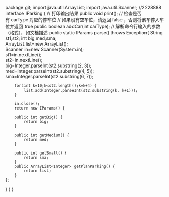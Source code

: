 package git;
import java.util.ArrayList;
import java.util.Scanner;
//2228888
interface IParking {
	// 打印输出结果
	public void print();
	// 检查是否有 carType 对应的停车位
	// 如果没有空车位，请返回 false ，否则将该车停入车位并返回 true
	public boolean addCar(int carType);
	// 解析命令行输入的参数（格式），如文档描述
	public static IParams parse() throws Exception{
		String st1,st2;
		int big,med,sma;		
		ArrayList<Integer> list=new ArrayList<Integer>();		
		Scanner in=new Scanner(System.in);		
		st1=in.nextLine();		
		st2=in.nextLine();		
		big=Integer.parseInt(st2.substring(2, 3));		
		med=Integer.parseInt(st2.substring(4, 5));		
		sma=Integer.parseInt(st2.substring(6, 7));		

		for(int k=10;k<st2.length();k=k+4) {		
			list.add(Integer.parseInt(st2.substring(k, k+1)));	
		}
				
		in.close();
		return new IParams() {		
		
		public int getBig() {				
			return big;			
		}

		public int getMedium() {				
			return med;			
		}
			
		public int getSmall() {				
			return sma;			
		}				
		public ArrayList<Integer> getPlanParking() {
			return list;				
		}
	};
  }
	}
}
